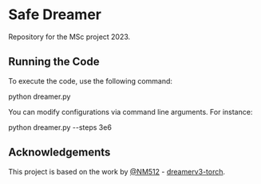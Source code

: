 # Safe Dreamer

Repository for the MSc project 2023.

## Running the Code

To execute the code, use the following command:

python dreamer.py

You can modify configurations via command line arguments. For instance:

python dreamer.py --steps 3e6


## Acknowledgements

This project is based on the work by [@NM512](https://github.com/NM512) - [dreamerv3-torch](https://github.com/NM512/dreamerv3-torch).
